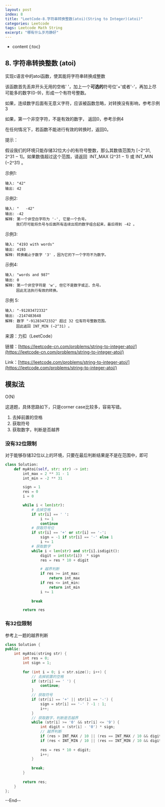 ```yaml
---
layout: post
index: 8
title: "LeetCode-8.字符串转换整数(atoi)(String to Integer)(atoi)"
categories: Leetcode
tags: Leetcode Math String
excerpt: "哪有什么岁月静好"
---
```


* content
{:toc}

## 8. 字符串转换整数 (atoi)

实现c语言中的atoi函数，使其能将字符串转换成整数

该函数首先丢弃开头无用的空格' '，加上一个**可选的**符号位'+'或者'-'，再加上尽可能多的数字(0-9)，形成一个有符号整数。

如果，连续数字后面有无意义字符，应该被函数忽略，对转换没有影响，参考示例3

如果，第一个非空字符，不是有效的数字， 返回0，参考示例4

在任何情况下，若函数不能进行有效的转换时，返回0。

提示：

假设我们的环境只能存储32位大小的有符号整数，那么其数值范围为 [−2^31,  2^31 − 1]。如果数值超过这个范围，请返回  INT_MAX (2^31 − 1) 或 INT_MIN (−2^31) 。
 

示例1:

```
输入: "42"
输出: 42
```

示例2:

```
输入: "   -42"
输出: -42
解释: 第一个非空白字符为 '-', 它是一个负号。
     我们尽可能将负号与后面所有连续出现的数字组合起来，最后得到 -42 。
```

示例3:

```
输入: "4193 with words"
输出: 4193
解释: 转换截止于数字 '3' ，因为它的下一个字符不为数字。
```

示例4:

```
输入: "words and 987"
输出: 0
解释: 第一个非空字符是 'w', 但它不是数字或正、负号。
     因此无法执行有效的转换。
```

示例 5:

```
输入: "-91283472332"
输出: -2147483648
解释: 数字 "-91283472332" 超过 32 位有符号整数范围。 
     因此返回 INT_MIN (−2^31) 。
```

来源：力扣（LeetCode）

链接：[https://leetcode-cn.com/problems/string-to-integer-atoi/](https://leetcode-cn.com/problems/string-to-integer-atoi/)

Link：[https://leetcode.com/problems/string-to-integer-atoi/](https://leetcode.com/problems/string-to-integer-atoi/)


## 模拟法

O(N)

这道题，具体思路如下，只是corner case比较多，容易写错。

1. 去掉前置的空格
2. 获取符号
3. 获取数字，判断是否越界

### 没有32位限制

对于能够存储32位以上的环境，只要在最后判断结果是不是在范围中，即可

```python
class Solution:
    def myAtoi(self, str: str) -> int:
        int_max = 2 ** 31 - 1
        int_min = -2 ** 31

        sign = 1
        res = 0
        i = 0

        while i < len(str):
            # 去掉空格
            if str[i] == ' ':
                i += 1
                continue
            # 获取符号位
            if str[i] == '+' or str[i] == '-':
                sign = -1 if str[i] == '-' else 1
                i += 1
            # 获取数字
            while i < len(str) and str[i].isdigit():
                digit = int(str[i])  * sign
                res = res * 10 + digit

                # 越界判断
                if res >= int_max:
                    return int_max
                if res <= int_min:
                    return int_min
                i += 1
            
            break

        return res
```

### 有32位限制

参考上一题的越界判断

```cpp
class Solution {
public:
    int myAtoi(string str) {
        int res = 0;
        int sign = 1;
        
        for (int i = 0; i < str.size(); i++) {
            // 去掉前置的空格
            if (str[i] == ' ') {
                continue;
            }
            // 获取符号
            if (str[i] == '+' || str[i] == '-') {
                sign = str[i] == '-' ? -1 : 1;
                i++;
            }
            // 获取数字，判断是否越界
            while (str[i] >= '0' && str[i] <= '9') {
                int digit = (str[i] - '0') * sign;
                // 越界判断
                if (res > INT_MAX / 10 || (res == INT_MAX / 10 && digit > 7)) return INT_MAX;
                if (res < INT_MIN / 10 || (res == INT_MIN / 10 && digit < -8)) return INT_MIN;
                    
                res = res * 10 + digit;
                i++;
            }
            
            break;
        }
        
        return res;
    }
};
```

--End--


